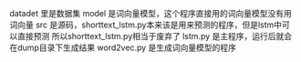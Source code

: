 datadet 里是数据集
model 是词向量模型，这个程序直接用的词向量模型没有用词向量
src 是源码，shorttext_lstm.py本来该是用来预测的程序，但是lstm中可以直接预测
所以shorttext_lstm.py相当于废弃了
lstm.py 是主程序，运行后就会在dump目录下生成结果
word2vec.py 是生成词向量模型的程序